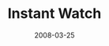 ---
layout: media
category: media
title: "Instant Watch"
date: 2008-03-25
description: "Brian Tome talks about living in an #instantwatch world."
video: "http://s3.amazonaws.com/crossroads-media/other-media/video/culture_02.mp4"
video-poster: "http://s3.amazonaws.com/crossroads-media/images/awaited-still.jpg"
---